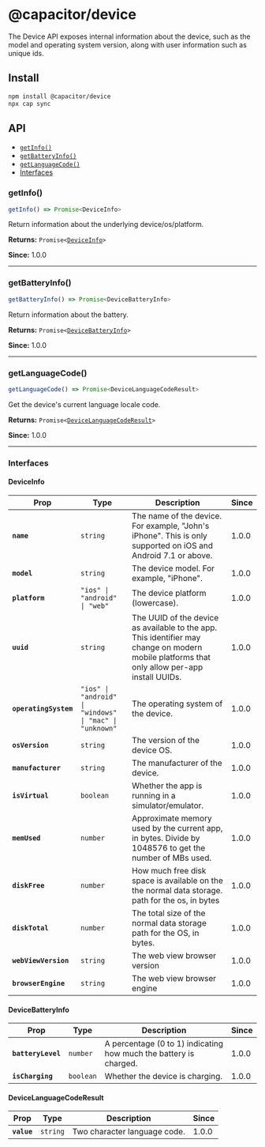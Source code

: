 # @capacitor/device

The Device API exposes internal information about the device, such as the model and operating system version, along with user information such as unique ids.

## Install

```bash
npm install @capacitor/device
npx cap sync
```

## API

<docgen-index>

* [`getInfo()`](#getinfo)
* [`getBatteryInfo()`](#getbatteryinfo)
* [`getLanguageCode()`](#getlanguagecode)
* [Interfaces](#interfaces)

</docgen-index>

<docgen-api>
<!--Update the source file JSDoc comments and rerun docgen to update the docs below-->

### getInfo()

```typescript
getInfo() => Promise<DeviceInfo>
```

Return information about the underlying device/os/platform.

**Returns:** <code>Promise&lt;<a href="#deviceinfo">DeviceInfo</a>&gt;</code>

**Since:** 1.0.0

--------------------


### getBatteryInfo()

```typescript
getBatteryInfo() => Promise<DeviceBatteryInfo>
```

Return information about the battery.

**Returns:** <code>Promise&lt;<a href="#devicebatteryinfo">DeviceBatteryInfo</a>&gt;</code>

**Since:** 1.0.0

--------------------


### getLanguageCode()

```typescript
getLanguageCode() => Promise<DeviceLanguageCodeResult>
```

Get the device's current language locale code.

**Returns:** <code>Promise&lt;<a href="#devicelanguagecoderesult">DeviceLanguageCodeResult</a>&gt;</code>

**Since:** 1.0.0

--------------------


### Interfaces


#### DeviceInfo

| Prop                  | Type                                                               | Description                                                                                                                                  | Since |
| --------------------- | ------------------------------------------------------------------ | -------------------------------------------------------------------------------------------------------------------------------------------- | ----- |
| **`name`**            | <code>string</code>                                                | The name of the device. For example, "John's iPhone". This is only supported on iOS and Android 7.1 or above.                                | 1.0.0 |
| **`model`**           | <code>string</code>                                                | The device model. For example, "iPhone".                                                                                                     | 1.0.0 |
| **`platform`**        | <code>"ios" \| "android" \| "web"</code>                           | The device platform (lowercase).                                                                                                             | 1.0.0 |
| **`uuid`**            | <code>string</code>                                                | The UUID of the device as available to the app. This identifier may change on modern mobile platforms that only allow per-app install UUIDs. | 1.0.0 |
| **`operatingSystem`** | <code>"ios" \| "android" \| "windows" \| "mac" \| "unknown"</code> | The operating system of the device.                                                                                                          | 1.0.0 |
| **`osVersion`**       | <code>string</code>                                                | The version of the device OS.                                                                                                                | 1.0.0 |
| **`manufacturer`**    | <code>string</code>                                                | The manufacturer of the device.                                                                                                              | 1.0.0 |
| **`isVirtual`**       | <code>boolean</code>                                               | Whether the app is running in a simulator/emulator.                                                                                          | 1.0.0 |
| **`memUsed`**         | <code>number</code>                                                | Approximate memory used by the current app, in bytes. Divide by 1048576 to get the number of MBs used.                                       | 1.0.0 |
| **`diskFree`**        | <code>number</code>                                                | How much free disk space is available on the the normal data storage. path for the os, in bytes                                              | 1.0.0 |
| **`diskTotal`**       | <code>number</code>                                                | The total size of the normal data storage path for the OS, in bytes.                                                                         | 1.0.0 |
| **`webViewVersion`**  | <code>string</code>                                                | The web view browser version                                                                                                                 | 1.0.0 |
| **`browserEngine`**   | <code>string</code>                                                | The web view browser engine                                                                                                                  | 1.0.0 |


#### DeviceBatteryInfo

| Prop               | Type                 | Description                                                       | Since |
| ------------------ | -------------------- | ----------------------------------------------------------------- | ----- |
| **`batteryLevel`** | <code>number</code>  | A percentage (0 to 1) indicating how much the battery is charged. | 1.0.0 |
| **`isCharging`**   | <code>boolean</code> | Whether the device is charging.                                   | 1.0.0 |


#### DeviceLanguageCodeResult

| Prop        | Type                | Description                  | Since |
| ----------- | ------------------- | ---------------------------- | ----- |
| **`value`** | <code>string</code> | Two character language code. | 1.0.0 |

</docgen-api>
